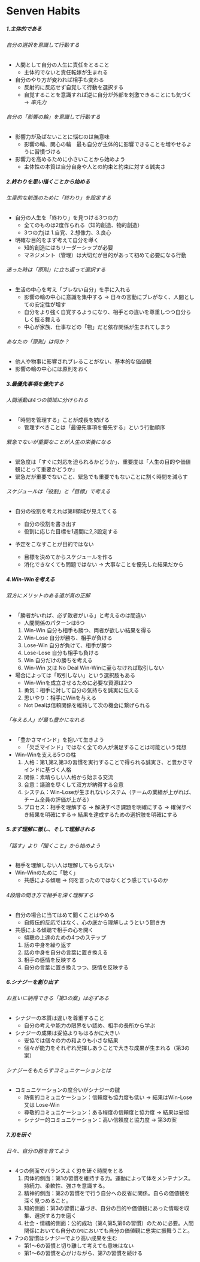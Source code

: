 # Senven Habits

##### 1.主体的である

###### 自分の選択を意識して行動する

- 人間として自分の人生に責任をとること
    - 主体的でないと責任転嫁が生まれる
- 自分のやり方が変われば相手も変わる
    - 反射的に反応せず自覚して行動を選択する
    - 自覚することを意識すれば逆に自分が外部を刺激できることにも気づく　→  *率先力*

###### 自分の「影響の輪」を意識して行動する

- 影響力が及ばないことに悩むのは無意味
    - 影響の輪、関心の輪　最も自分が主体的に影響できることを増やせるように習慣づける
- 影響力を高めるために小さいことから始めよう
    - 主体性の本質は自分自身や人との約束と約束に対する誠実さ


##### 2.終わりを思い描くことから始める

###### 生産的な前進のために「終わり」を設定する

- 自分の人生を「終わり」を見つける3つの力
    - 全てのものは2度作られる（知的創造、物的創造）
    - 3つの力jは 1.自覚、2.想像力、3.良心
- 明確な目的をまず考えて自分を導く
    - 知的創造にはちリーダーシップが必要
    - マネジメント（管理）は大切だが目的があって初めて必要になる行動

###### 迷った時は「原則」に立ち返って選択する

- 生活の中心を考え「ブレない自分」を手に入れる
    - 影響の輪の中心に意識を集中する → 日々の言動にブレがなく、人間としての安定性が増す
    - 自分をより強く自覚するようになり、相手との違いを尊重しつつ自分らしく振る舞える
    - 中心が家族、仕事などの「物」だと依存関係が生まれてしまう

###### あなたの「原則」は何か？

- 他人や物事に影響されブレることがない、基本的な価値観
- 影響の輪の中心には原則をおく

##### 3.最優先事項を優先する
###### 人間活動は4つの領域に分けられる

- 「時間を管理する」ことが成長を妨げる
    - 管理すべきことは「最優先事項を優先する」という行動順序

###### 緊急でないが重要なことが人生の栄養になる
- 緊急度は「すぐに対応を迫られるかどうか」、重要度は「人生の目的や価値観にとって重要かどうか」
- 緊急だが重要でないこと、緊急でも重要でもないことに割く時間を減らす

###### スケジュールは「役割」と「目標」で考える

- 自分の役割を考えれば第Ⅱ領域が見えてくる
    - 自分の役割を書き出す
    - 役割に応じた目標を1週間に2,3設定する

- 予定をこなすことが目的ではない
    - 目標を決めてからスケジュールを作る
    - 消化できなくても問題ではない → 大事なことを優先した結果だから

##### 4.Win-Winを考える

###### 双方にメリットのある道が真の正解
- 「勝者がいれば、必ず敗者がいる」と考えるのは間違い
    - 人間関係のパターンは6つ
    1. Win-Win 自分も相手も勝つ、両者が欲しい結果を得る
    2. Win-Lose 自分が勝ち、相手が負ける
    3. Lose-Win 自分が負けて、相手が勝つ
    4. Lose-Lose 自分も相手も負ける
    5. Win 自分だけの勝ちを考える
    6. Win-Win 又は No Deal Win-Winに至らなければ取引しない
- 場合によっては「取引しない」という選択肢もある
    - Win-Winを成立させるために必要な資源は2つ
    1. 勇気：相手に対して自分の気持ちを誠実に伝える
    2. 思いやり：相手にWinを与える
    - Not Dealは信頼関係を維持して次の機会に繋げられる

###### 「与える人」が最も豊かになれる
- 「豊かさマインド」を抱いて生きよう
    - 「欠乏マインド」ではなく全ての人が満足することは可能という発想
- Win-Winを支える5つの柱
    1. 人格：第1,第2,第3の習慣を実行することで得られる誠実さ、と豊かさマインドに基づく人格
    2. 関係：素晴らしい人格から始まる交流
    3. 合意：議論を尽くして双方が納得する合意
    4. システム：Win-Loseが生まれないシステム（チームの業績が上がれば、チーム全員の評価が上がる）
    5. プロセス：相手を理解する → 解決すべき課題を明確にする → 確保すべき結果を明確にする→ 結果を達成するための選択肢を明確にする

##### 5.まず理解に徹し、そして理解される
###### 「話す」より「聞くこと」から始めよう
- 相手を理解しない人は理解してもらえない
- Win-Winのために「聴く」
    - 共感による傾聴 → 何を言ったのではなくどう感じているのか

###### 4段階の聞き方で相手を深く理解する
- 自分の場合に当てはめて聞くことはやめる
    - 自叙伝的反応ではなく、心の底から理解しようという聞き方
- 共感による傾聴で相手の心を開く
    - 傾聴の上達のための4つのステップ
    1. 話の中身を繰り返す
    2. 話の中身を自分の言葉に置き換える
    3. 相手の感情を反映する
    4. 自分の言葉に置き換えつつ、感情を反映する

##### 6.シナジーを創り出す
###### お互いに納得できる「第3の案」は必ずある
- シナジーの本質は違いを尊重すること
    - 自分の考えや能力の限界をい認め、相手の長所から学ぶ
- シナジーの成果は妥協よりもはるかに大きい
    - 妥協では個々の力の和よりも小さな結果
    - 個々が能力をそれぞれ発揮しあうことで大きな成果が生まれる（第3の案）

###### シナジーをもたらすコミュニケーションとは
- コミュニケーションの度合いがシナジーの鍵
    - 防衛的コミュニケーション：信頼度も協力度も低い → 結果はWin-Lose 又は Lose-Win
    - 尊敬的コミュニケーション：ある程度の信頼度と協力度 → 結果は妥協
    - シナジー的コミュニケーション：高い信頼度と協力度 → 第3の案

##### 7.刃を研ぐ
###### 日々、自分の器を育てよう
- 4つの側面でバランスよく刃を研ぐ時間をとる
    1. 肉体的側面：第1の習慣を維持する力。運動によって体をメンテナンス。持続力、柔軟性、強さを意識する。
    2. 精神的側面：第2の習慣をで行う自分への反省に関係。自らの価値観を深く見つめること。
    3. 知的側面：第3の習慣に基づき、自分の目的や価値観にあった情報を収集、選択する力を磨く
    4. 社会・情緒的側面：公的成功（第4,第5,第6の習慣）のために必要。人間関係においても自分のかtにおいても自分の価値観に忠実に振舞うこと。
- 7つの習慣はシナジーでより高い成果を生む
    - 第1〜6の習慣と切り離して考えても意味はない
    - 第1〜6の習慣を心がけながら、第7の習慣を続ける

